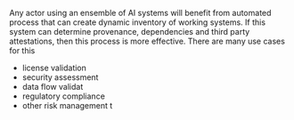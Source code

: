 Any actor using an ensemble of AI systems will benefit from automated process that can create dynamic inventory of working systems. If this system can determine provenance, dependencies and third party attestations, then this process is more effective. There are many use cases for this 
 - license validation
 - security assessment 
 - data flow validat
 - regulatory compliance
 - other risk management t